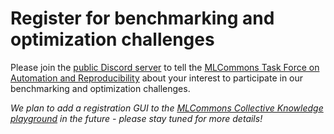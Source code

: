 ﻿# Register for benchmarking and optimization challenges

Please join the [public Discord server](https://discord.gg/JjWNWXKxwT) 
to tell the [MLCommons Task Force on Automation and Reproducibility](../docs/taskforce.md) 
about your interest to participate in our benchmarking and optimization challenges.

*We plan to add a registration GUI to the [MLCommons Collective Knowledge playground](https://access.cKnowledge.org) 
 in the future - please stay tuned for more details!*


